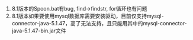 1. 8.1版本的Spoon.bat有bug, find->findstr, for循环也有问题
2. 8.1版本如果要使用mysql数据库需要安装驱动，目前仅支持mysql-connector-java-5.1.47，高了无法支持，且只能用其中的mysql-connector-java-5.1.47-bin.jar文件
